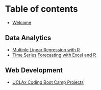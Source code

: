 # Table of contents

* [Welcome](README.md)

## Data Analytics

* [Multiple Linear Regression with R](data-analytics/lm01.md)
* [Time Series Forecasting with Excel and R](data-analytics/ts01.md)

## Web Development

* [UCLAx Coding Boot Camp Projects](web-development/uclax-coding-boot-camp-projects.md)

